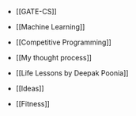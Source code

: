 
- [[GATE-CS]]

- [[Machine Learning]]

- [[Competitive Programming]]

- [[My thought process]]
- [[Life Lessons by Deepak Poonia]]


- [[Ideas]]
- [[Fitness]]


